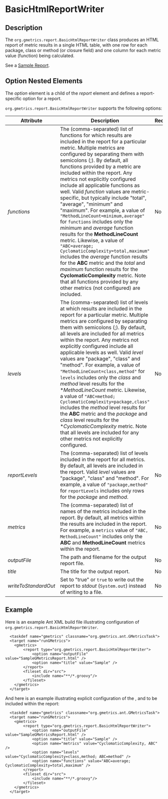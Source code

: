 # BasicHtmlReportWriter

## Description

  The `org.gmetrics.report.BasicHtmlReportWriter` class produces an HTML report of metric results in a single HTML table, with one row for each package, class or method (or closure field) and one column for each metric value (function) being calculated.

  See a [Sample Report](./SampleGMetricsReport.html).

## Option Nested Elements

  The *option* element is a child of the *report* element and defines a report-specific option for a report.

  `org.gmetrics.report.BasicHtmlReportWriter` supports the following options:

| **Attribute**        | **Description**                                                | **Required**           
|----------------------|----------------------------------------------------------------|------------------------
| *functions*          | The (comma-separated) list of functions for which results are included in the report for a particular metric. Multiple metrics are configured by separating them with semicolons (;). By default, all functions provided by a metric are included within the report. Any metrics not explicitly configured include all applicable functions as well. Valid *function* values are metric-specific, but typically include "total", "average", "minimum" and "maximum". For example, a value of `"MethodLineCount=minimum,average"` for `functions` includes only the *minimum* and *average* function results for the **MethodLineCount** metric. Likewise, a value of `"ABC=average; CyclomaticComplexity=total,maximum"` includes the *average* function results for the **ABC** metric and the *total* and *maximum* function results for the **CyclomaticComplexity** metric. Note that all functions provided by any other metrics (not configured) are included. | No
| *levels*             | The (comma-separated) list of levels at which results are included in the report for a particular metric. Multiple metrics are configured by separating them with semicolons (;). By default, all levels are included for all metrics within the report. Any metrics not explicitly configured include all applicable levels as well. Valid *level* values are "package", "class" and "method". For example, a value of `"MethodLineCount=class,method"` for `levels` includes only the *class* and *method* level results for the **MethodLineCount* metric. Likewise, a value of `"ABC=method; CyclomaticComplexity=package,class"` includes the *method* level results for the **ABC** metric and the *package* and *class* level results for the **CyclomaticComplexity* metric. Note that all levels are included for any other metrics not explicitly configured. | No
| *reportLevels*       | The (comma-separated) list of levels included in the report for all metrics. By default, all levels are included in the report. Valid *level* values are "package", "class" and "method". For example, a value of `"package,method"` for `reportLevels` includes only rows for the *package* and *method*. | No
| *metrics*            | The (comma-separated) list of names of the metrics included in the report. By default, all metrics within the results are included in the report. For example, a `metrics` value of `"ABC, MethodLineCount"` includes only the **ABC** and **MethodLineCount** metrics within the report. | No
| *outputFile*         | The path and filename for the output report file.              | No                     
| *title*              | The title for the output report.                               | No                     
| *writeToStandardOut* | Set to "true" or `true` to write out the report to *stdout* (`System.out`) instead of writing to a file. | No      

## Example

  Here is an example Ant XML build file illustrating configuration of
  `org.gmetrics.report.BasicHtmlReportWriter`.

```
  <taskdef name="gmetrics" classname="org.gmetrics.ant.GMetricsTask">
  <target name="runGMetrics">
    <gmetrics>
        <report type="org.gmetrics.report.BasicHtmlReportWriter">
            <option name="outputFile" value="SampleGMetricsReport.html" />
            <option name="title" value="Sample" />
        </report>
        <fileset dir="src">
            <include name="**/*.groovy"/>
        </fileset>
    </gmetrics>
  </target>
```

  And here is an example illustrating explicit configuration of the <metrics>, <levels> and <functions>
  to be included within the report:

```
  <taskdef name="gmetrics" classname="org.gmetrics.ant.GMetricsTask">
  <target name="runGMetrics">
    <gmetrics>
        <report type="org.gmetrics.report.BasicHtmlReportWriter">
            <option name="outputFile" value="SampleGMetricsReport.html" />
            <option name="title" value="Sample" />
            <option name="metrics" value="CyclomaticComplexity, ABC" />
            <option name="levels" value="CyclomaticComplexity=class,method; ABC=method" />
            <option name="functions" value="ABC=average; CyclomaticComplexity=total,maximum" />
        </report>
        <fileset dir="src">
            <include name="**/*.groovy"/>
        </fileset>
    </gmetrics>
  </target>
```